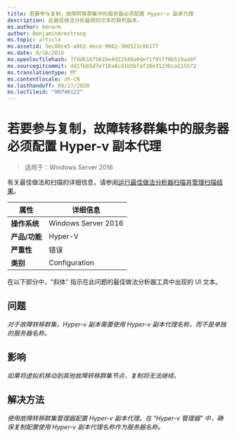 ```yaml
---
title: 若要参与复制，故障转移群集中的服务器必须配置 Hyper-v 副本代理
description: 此最佳做法分析器规则文本的联机版本。
ms.author: benarm
author: BenjaminArmstrong
ms.topic: article
ms.assetid: 5ec88ce5-a8b2-4ece-9062-366523c8b17f
ms.date: 8/16/2016
ms.openlocfilehash: 7fdd6167561be4922540a0def1f91f70b519aa0f
ms.sourcegitcommit: dd1fbb5d7e71ba8cd1b5bfaf38e3123bca115572
ms.translationtype: MT
ms.contentlocale: zh-CN
ms.lasthandoff: 09/17/2020
ms.locfileid: "90746122"
---
```

# <a name="to-participate-in-replication-servers-in-failover-clusters-must-have-a-hyper-v-replica-broker-configured"></a>若要参与复制，故障转移群集中的服务器必须配置 Hyper-v 副本代理

>适用于：Windows Server 2016

有关最佳做法和扫描的详细信息，请参阅[运行最佳做法分析器扫描并管理扫描结果](https://go.microsoft.com/fwlink/p/?LinkID=223177)。

|属性|详细信息|
|-|-|
|**操作系统**|Windows Server 2016|
|**产品/功能**|Hyper-V|
|**严重性**|错误|
|**类别**|Configuration|

在以下部分中，"斜体" 指示在此问题的最佳做法分析器工具中出现的 UI 文本。

## <a name="issue"></a>问题
*对于故障转移群集，Hyper-v 副本需要使用 Hyper-v 副本代理名称，而不是单独的服务器名称。*

## <a name="impact"></a>影响
*如果将虚拟机移动到其他故障转移群集节点，复制将无法继续。*

## <a name="resolution"></a>解决方法
*使用故障转移群集管理器配置 Hyper-v 副本代理。在 "Hyper-v 管理器" 中，确保复制配置使用 Hyper-v 副本代理名称作为服务器名称。*



